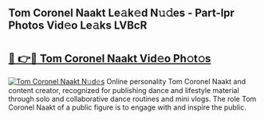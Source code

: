 ## Tom Coronel Naakt Le𝚊k𝚎d N𝚞𝚍es - Part-lpr Photos Vid𝚎o Le𝚊ks LVBcR

# <h2><a href="http://fba9lk7.evod.top/?m=Tom+Coronel+Naakt">🔗 👉🔴 Tom Coronel Naakt Vid𝚎o Ph𝚘t𝚘s</a></h2>

[![Tom Coronel Naakt N𝚞d𝚎s](https://i.imgur.com/8V9OHl7.gif)](http://fba9lk7.evod.top/?m=Tom+Coronel+Naakt)
Online personality Tom Coronel Naakt and content creator, recognized for publishing dance and lifestyle material through solo and collaborative dance routines and mini vlogs. The role Tom Coronel Naakt of a public figure is to engage with and inspire the public. 
